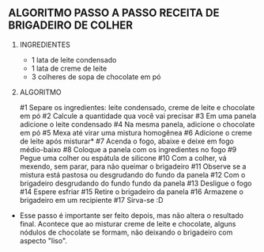 ## ALGORITMO PASSO A PASSO RECEITA DE BRIGADEIRO DE COLHER

1. INGREDIENTES
   - 1 lata de leite condensado
   - 1 lata de creme de leite
   - 3 colheres de sopa de chocolate em pó

2. ALGORITMO
 
    #1 Separe os ingredientes: leite condensado, creme de leite e chocolate em pó
    #2 Calcule a quantidade qua você vai precisar
    #3 Em uma panela adicione o leite condensado
    #4 Na mesma panela, adicione o chocolate em pó
    #5 Mexa até virar uma mistura homogênea
    #6 Adicione o creme de leite após misturar*
    #7 Acenda o fogo, abaixe e deixe em fogo médio-baixo
    #8 Coloque a panela com os ingredientes no fogo
    #9 Pegue uma colher ou espátula de silicone
    #10 Com a colher, vá mexendo, sem parar, para não queimar o brigadeiro
    #11 Observe se a mistura está pastosa ou desgrudando do fundo da panela
    #12 Com o brigadeiro desgrudando do fundo fundo da panela
    #13 Desligue o fogo
    #14 Espere esfriar
    #15 Retire o brigadeiro da panela
    #16 Armazene o brigadeiro em um recipiente
    #17 Sirva-se :D

* Esse passo é importante ser feito depois, mas não altera o resultado final. Acontece que ao misturar creme de leite e chocolate, alguns nódulos de chocolate se formam, não deixando o brigadeiro com aspecto "liso". 

